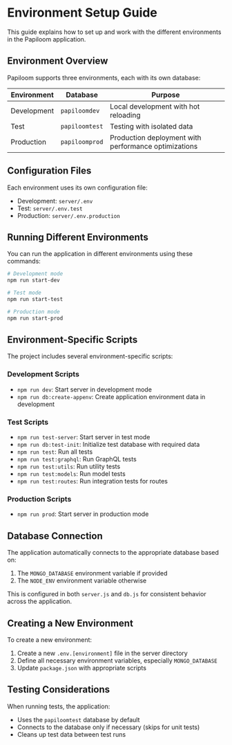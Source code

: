 # Environment Setup Guide

This guide explains how to set up and work with the different environments in the Papiloom application.

## Environment Overview

Papiloom supports three environments, each with its own database:

| Environment | Database       | Purpose                                              |
| ----------- | -------------- | ---------------------------------------------------- |
| Development | `papiloomdev`  | Local development with hot reloading                 |
| Test        | `papiloomtest` | Testing with isolated data                           |
| Production  | `papiloomprod` | Production deployment with performance optimizations |

## Configuration Files

Each environment uses its own configuration file:

- Development: `server/.env`
- Test: `server/.env.test`
- Production: `server/.env.production`

## Running Different Environments

You can run the application in different environments using these commands:

```bash
# Development mode
npm run start-dev

# Test mode
npm run start-test

# Production mode
npm run start-prod
```

## Environment-Specific Scripts

The project includes several environment-specific scripts:

### Development Scripts

- `npm run dev`: Start server in development mode
- `npm run db:create-appenv`: Create application environment data in development

### Test Scripts

- `npm run test-server`: Start server in test mode
- `npm run db:test-init`: Initialize test database with required data
- `npm run test`: Run all tests
- `npm run test:graphql`: Run GraphQL tests
- `npm run test:utils`: Run utility tests
- `npm run test:models`: Run model tests
- `npm run test:routes`: Run integration tests for routes

### Production Scripts

- `npm run prod`: Start server in production mode

## Database Connection

The application automatically connects to the appropriate database based on:

1. The `MONGO_DATABASE` environment variable if provided
2. The `NODE_ENV` environment variable otherwise

This is configured in both `server.js` and `db.js` for consistent behavior across the application.

## Creating a New Environment

To create a new environment:

1. Create a new `.env.[environment]` file in the server directory
2. Define all necessary environment variables, especially `MONGO_DATABASE`
3. Update `package.json` with appropriate scripts

## Testing Considerations

When running tests, the application:

- Uses the `papiloomtest` database by default
- Connects to the database only if necessary (skips for unit tests)
- Cleans up test data between test runs
